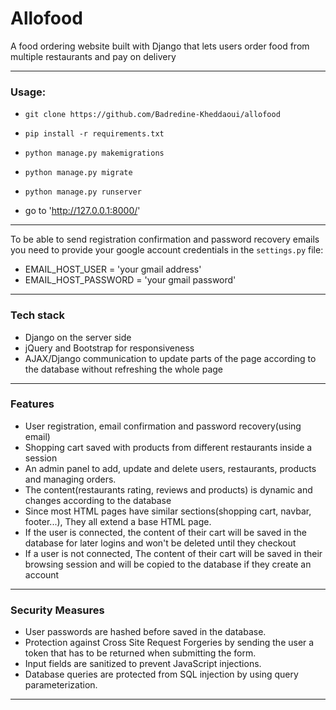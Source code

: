 # Allofood

A food ordering website built with Django that lets users order food from multiple restaurants and pay on delivery

****

### Usage:

- `git clone https://github.com/Badredine-Kheddaoui/allofood`

- `pip install -r requirements.txt`

- `python manage.py makemigrations`

- `python manage.py migrate`

- `python manage.py runserver`

- go to 'http://127.0.0.1:8000/'

****

To be able to send registration confirmation and password recovery emails you need to provide your google account credentials  in the `settings.py` file:
- EMAIL_HOST_USER  = 'your gmail address'
- EMAIL_HOST_PASSWORD = 'your gmail password'

****

### Tech stack
- Django on the server side
- jQuery and Bootstrap for responsiveness
- AJAX/Django communication to update parts of the page according to the database without refreshing the whole page

****

### Features
- User registration, email confirmation and password recovery(using email)
- Shopping cart saved with products from different restaurants inside a session
- An admin panel to add, update and delete users, restaurants, products and managing orders.
- The content(restaurants rating, reviews and products) is dynamic and changes according to the database
- Since most HTML pages have similar sections(shopping cart, navbar, footer...), They all extend a base HTML page.
- If the user is connected, the content of their cart will be saved in the database for later logins and won't be deleted until they checkout
- If a user is not connected, The content of their cart will be saved in their browsing session and will be copied to the database if they create an account

****

### Security Measures
- User passwords are hashed before saved in the database.
- Protection against Cross Site Request Forgeries by sending the user a token that has to be returned when submitting the form.
- Input fields are sanitized to prevent JavaScript injections.
- Database queries are protected from SQL injection by using query parameterization.

****



